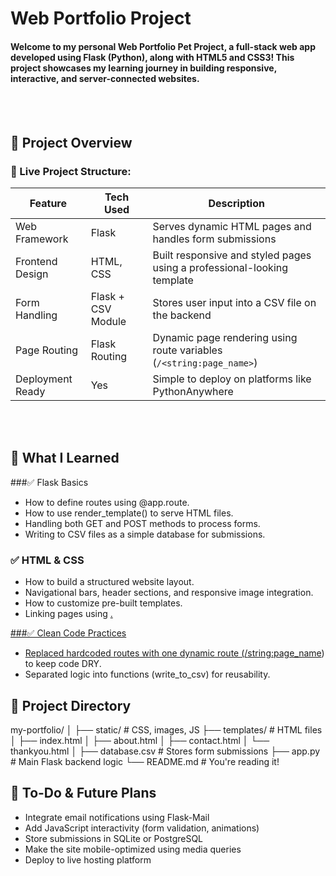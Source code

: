 # Web Portfolio Project
#### Welcome to my personal Web Portfolio Pet Project, a full-stack web app developed using Flask (Python), along with HTML5 and CSS3! This project showcases my learning journey in building responsive, interactive, and server-connected websites.

<br><br>

## 🚀 Project Overview
### 🔗 Live Project Structure:
| Feature          | Tech Used          | Description                                                             |
| ---------------- | ------------------ | ----------------------------------------------------------------------- |
| Web Framework    | Flask              | Serves dynamic HTML pages and handles form submissions                  |
| Frontend Design  | HTML, CSS          | Built responsive and styled pages using a professional-looking template |
| Form Handling    | Flask + CSV Module | Stores user input into a CSV file on the backend                        |
| Page Routing     | Flask Routing      | Dynamic page rendering using route variables (`/<string:page_name>`)    |
| Deployment Ready | Yes                | Simple to deploy on platforms like PythonAnywhere                       |

<br><br>

## 🧠 What I Learned
###✅ Flask Basics
- How to define routes using @app.route.
- How to use render_template() to serve HTML files.
- Handling both GET and POST methods to process forms.
- Writing to CSV files as a simple database for submissions.

### ✅ HTML & CSS
- How to build a structured website layout.
- Navigational bars, header sections, and responsive image integration.
- How to customize pre-built templates.
- Linking pages using <a href="page.html">.

###✅ Clean Code Practices
- Replaced hardcoded routes with one dynamic route (/<string:page_name>) to keep code DRY.
- Separated logic into functions (write_to_csv) for reusability.


## 📌 Project Directory

my-portfolio/
│
├── static/              # CSS, images, JS
├── templates/           # HTML files
│   ├── index.html
│   ├── about.html
│   ├── contact.html
│   └── thankyou.html
│
├── database.csv         # Stores form submissions
├── app.py               # Main Flask backend logic
└── README.md            # You're reading it!


## 🎯 To-Do & Future Plans
 - Integrate email notifications using Flask-Mail
 - Add JavaScript interactivity (form validation, animations)
 - Store submissions in SQLite or PostgreSQL
 - Make the site mobile-optimized using media queries
 - Deploy to live hosting platform

